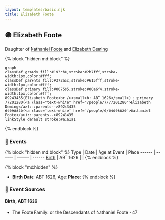 ```yaml
---
layout: templates/basic.njk
title: Elizabeth Foote
---
```

## 🟣 Elizabeth Foote

Daughter of [Nathaniel Foote](/people/6/64098820) and [Elizabeth Deming](/people/7/77201280)

{% block "hidden md:block" %}
```mermaid
graph
classDef grands fill:#193cb8,stroke:#2b7fff,stroke-width:1px,color:#fff;
classDef parents fill:#372aac,stroke:#615fff,stroke-width:1px,color:#fff;
classDef primary fill:#007595,stroke:#00a6f4,stroke-width:1px,color:#fff;
89243435(Elizabeth Foote<br /><small>b: ABT 1626</small>):::primary
77201280(<a class="text-white" href="/people/7/77201280">Elizabeth Deming</a>):::parents-->89243435
64098820(<a class="text-white" href="/people/6/64098820">Nathaniel Foote</a>):::parents-->89243435
linkStyle default stroke:#a1a1a1
```
{% endblock %}

### 📆 Events

{% block "hidden md:block" %}
Type | Date | Age at Event | Place
------ | ------ | ------ | ------
[Birth](#event-event-2) | ABT 1626 |  |
{% endblock %}

{% block "md:hidden" %}
- **[Birth](#event-event-2)**
**Date**: ABT 1626, Age:
**Place**:
{% endblock %}

### 📰 Event Sources

#### <a id="event-event-2"></a> Birth, ABT 1626
* The Foote Family: or the Descendants of Nathaniel Foote  - 47